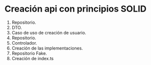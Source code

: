 # Creación api con principios SOLID

1) Repositorio.
2) DTO.
3) Caso de uso de creación de usuario.
4) Repositorio.
5) Controlador.
6) Creación de las implementaciones.
7) Repositorio Fake.
8) Creación de index.ts
